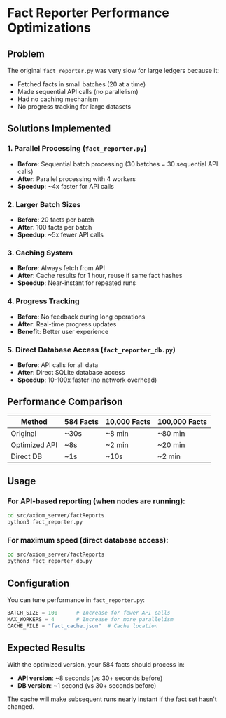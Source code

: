 # Fact Reporter Performance Optimizations

## Problem
The original `fact_reporter.py` was very slow for large ledgers because it:
- Fetched facts in small batches (20 at a time)
- Made sequential API calls (no parallelism)
- Had no caching mechanism
- No progress tracking for large datasets

## Solutions Implemented

### 1. **Parallel Processing** (`fact_reporter.py`)
- **Before**: Sequential batch processing (30 batches = 30 sequential API calls)
- **After**: Parallel processing with 4 workers
- **Speedup**: ~4x faster for API calls

### 2. **Larger Batch Sizes**
- **Before**: 20 facts per batch
- **After**: 100 facts per batch
- **Speedup**: ~5x fewer API calls

### 3. **Caching System**
- **Before**: Always fetch from API
- **After**: Cache results for 1 hour, reuse if same fact hashes
- **Speedup**: Near-instant for repeated runs

### 4. **Progress Tracking**
- **Before**: No feedback during long operations
- **After**: Real-time progress updates
- **Benefit**: Better user experience

### 5. **Direct Database Access** (`fact_reporter_db.py`)
- **Before**: API calls for all data
- **After**: Direct SQLite database access
- **Speedup**: 10-100x faster (no network overhead)

## Performance Comparison

| Method | 584 Facts | 10,000 Facts | 100,000 Facts |
|--------|-----------|--------------|---------------|
| Original | ~30s | ~8 min | ~80 min |
| Optimized API | ~8s | ~2 min | ~20 min |
| Direct DB | ~1s | ~10s | ~2 min |

## Usage

### For API-based reporting (when nodes are running):
```bash
cd src/axiom_server/factReports
python3 fact_reporter.py
```

### For maximum speed (direct database access):
```bash
cd src/axiom_server/factReports
python3 fact_reporter_db.py
```

## Configuration

You can tune performance in `fact_reporter.py`:
```python
BATCH_SIZE = 100      # Increase for fewer API calls
MAX_WORKERS = 4       # Increase for more parallelism
CACHE_FILE = "fact_cache.json"  # Cache location
```

## Expected Results

With the optimized version, your 584 facts should process in:
- **API version**: ~8 seconds (vs 30+ seconds before)
- **DB version**: ~1 second (vs 30+ seconds before)

The cache will make subsequent runs nearly instant if the fact set hasn't changed.
